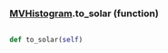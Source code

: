 ### [MVHistogram](MVHistogram.md).to_solar (function)


```py

def to_solar(self)

```



        

